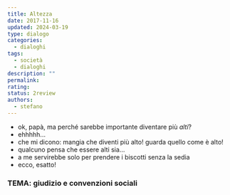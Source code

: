 ```yaml
---
title: Altezza
date: 2017-11-16
updated: 2024-03-19
type: dialogo
categories:
  - dialoghi
tags:
  - società
  - dialoghi
description: ""
permalink: 
rating: 
status: 2review
authors:
  - stefano
---
```


- ok, papà, ma perché sarebbe importante diventare più _alti_?
- ehhhhh...
- che mi dicono: mangia che diventi più alto! guarda quello come è alto!
- qualcuno pensa che essere alti sia...
- a me servirebbe solo per prendere i biscotti senza la sedia
- ecco, esatto!

### TEMA: giudizio e convenzioni sociali

